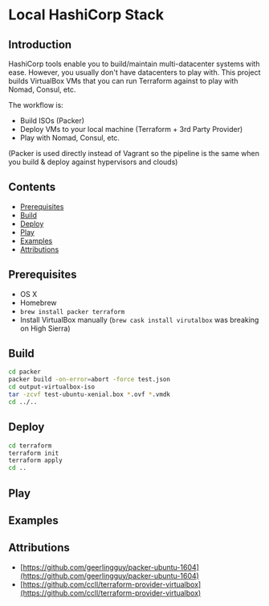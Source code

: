 # Local HashiCorp Stack

## Introduction

HashiCorp tools enable you to build/maintain multi-datacenter systems with ease. However, you usually don't have datacenters to play with. This project builds VirtualBox VMs that you can run Terraform against to play with Nomad, Consul, etc.

The workflow is:
- Build ISOs (Packer)
- Deploy VMs to your local machine (Terraform + 3rd Party Provider)
- Play with Nomad, Consul, etc.

(Packer is used directly instead of Vagrant so the pipeline is the same when you build & deploy against hypervisors and clouds)

## Contents

- [Prerequisites](#prerequisites)
- [Build](#build)
- [Deploy](#deploy)
- [Play](#play)
- [Examples](#examples)
- [Attributions](#attributions)

## Prerequisites

- OS X
- Homebrew
- `brew install packer terraform`
- Install VirtualBox manually (`brew cask install virutalbox` was breaking on High Sierra)

## Build

```bash
cd packer
packer build -on-error=abort -force test.json
cd output-virtualbox-iso
tar -zcvf test-ubuntu-xenial.box *.ovf *.vmdk
cd ../..
```

## Deploy

```bash
cd terraform
terraform init
terraform apply
cd ..
```

## Play

## Examples

## Attributions

- [https://github.com/geerlingguy/packer-ubuntu-1604](https://github.com/geerlingguy/packer-ubuntu-1604)
- [https://github.com/ccll/terraform-provider-virtualbox](https://github.com/ccll/terraform-provider-virtualbox)
